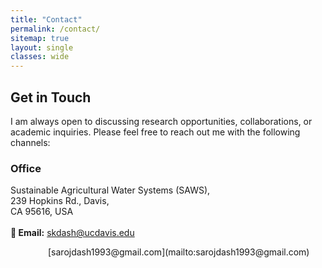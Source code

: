 ```yaml
---
title: "Contact"
permalink: /contact/
sitemap: true
layout: single
classes: wide
---
```

## Get in Touch
I am always open to discussing research opportunities, collaborations, or academic inquiries. Please feel free to reach out me with the following channels:

### Office
Sustainable Agricultural Water Systems (SAWS),<br>
239 Hopkins Rd., Davis,<br>
CA 95616, USA<br>
<br>
**📧 Email:** [skdash@ucdavis.edu](mailto:skdash@ucdavis.edu)<br>
<div style="margin-left: 60px;">[sarojdash1993@gmail.com](mailto:sarojdash1993@gmail.com)</div>
